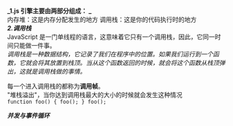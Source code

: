 **_1.js 引擎主要由两部分组成： _**  
内存堆：这是内存分配发生的地方
调用栈：这是你的代码执行时的地方  
**_2.调用栈_**  
JavaScript 是一门单线程的语言，这意味着它只有一个调用栈，因此，它同一时间只能做一件事。  
_调用栈是一种数据结构，它记录了我们在程序中的位置。如果我们运行到一个函数，它就会将其放置到栈顶。当从这个函数返回的时候，就会将这个函数从栈顶弹出，这就是调用栈做的事情。_

每一个进入调用栈的都称为**调用帧**。  
"堆栈溢出"，当你达到调用栈最大的大小的时候就会发生这种情况  
`function foo() { foo(); } foo();`

**_并发与事件循环_**
